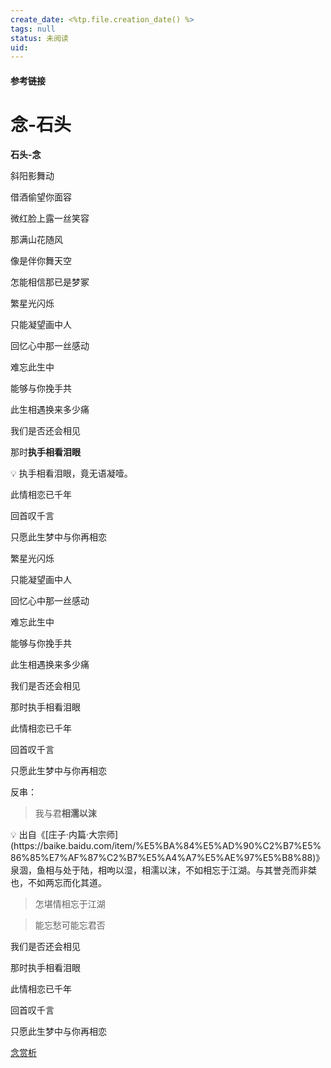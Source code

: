 ```yaml
---
create_date: <%tp.file.creation_date() %>
tags: null
status: 未阅读 
uid: 
---
```



#### 参考链接

# 念-石头

**石头-念**

斜阳影舞动

借酒偷望你面容

微红脸上露一丝笑容

那满山花随风

像是伴你舞天空

怎能相信那已是梦冢

繁星光闪烁

只能凝望画中人

回忆心中那一丝感动

难忘此生中

能够与你挽手共

此生相遇换来多少痛

我们是否还会相见

那时**执手相看泪眼**

<aside>
💡 执手相看泪眼，竟无语凝噎。

</aside>

此情相恋已千年

回首叹千言

只愿此生梦中与你再相恋

繁星光闪烁

只能凝望画中人

回忆心中那一丝感动

难忘此生中

能够与你挽手共

此生相遇换来多少痛

我们是否还会相见

那时执手相看泪眼

此情相恋已千年

回首叹千言

只愿此生梦中与你再相恋

反串：

> 我与君**相濡以沫**
> 

<aside>
💡 出自《[庄子·内篇·大宗师](https://baike.baidu.com/item/%E5%BA%84%E5%AD%90%C2%B7%E5%86%85%E7%AF%87%C2%B7%E5%A4%A7%E5%AE%97%E5%B8%88)》泉涸，鱼相与处于陆，相呴以湿，相濡以沫，不如相忘于江湖。与其誉尧而非桀也，不如两忘而化其道。

</aside>

> 怎堪情相忘于江湖
> 

> 能忘愁可能忘君否
> 

我们是否还会相见

那时执手相看泪眼

此情相恋已千年

回首叹千言

只愿此生梦中与你再相恋

[念赏析](https://www.notion.so/ff8d7267506b45468c9298e3c4c2a21a)